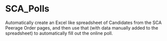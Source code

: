 # SCA_Polls
Automatically create an Excel like spreadsheet of Candidates from the SCA Peerage Order pages, and then use that (with data manually added to the spreadsheet) to automatically fill out the online poll.
